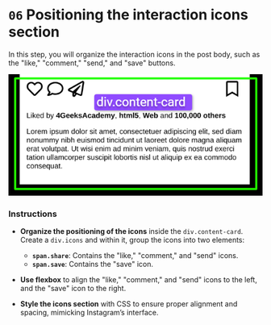 # `06` Positioning the interaction icons section

In this step, you will organize the interaction icons in the post body, such as the "like," "comment," "send," and "save" buttons.

![content-card](../../assets/content-card-structure.png)

### Instructions

- **Organize the positioning of the icons** inside the `div.content-card`. Create a `div.icons` and within it, group the icons into two elements:  
  - **`span.share`**: Contains the "like," "comment," and "send" icons.  
  - **`span.save`**: Contains the "save" icon.

- **Use flexbox** to align the "like," "comment," and "send" icons to the left, and the "save" icon to the right.
- **Style the icons section** with CSS to ensure proper alignment and spacing, mimicking Instagram’s interface.

